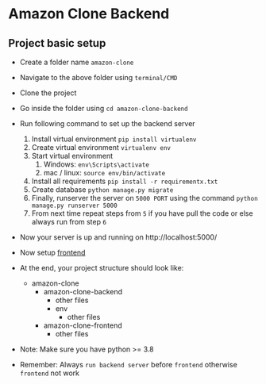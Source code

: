 # Amazon Clone Backend

## Project basic setup
- Create a folder name `amazon-clone`
- Navigate to the above folder using `terminal/CMD`
- Clone the project
- Go inside the folder using `cd amazon-clone-backend`
- Run following command to set up the backend server
    1) Install virtual environment `pip install virtualenv`
    2) Create virtual environment `virtualenv env`
    3) Start virtual environment
        1) Windows: `env\Scripts\activate`
        2) mac / linux: `source env/bin/activate`
    4) Install all requirements `pip install -r requirementx.txt`
    5) Create database `python manage.py migrate`
    6) Finally, runserver the server on `5000 PORT` using the command `python manage.py runserver 5000`
    7) From next time repeat steps from `5` if you have pull the code or else always run from step `6`
    
- Now your server is up and running on http://localhost:5000/
- Now setup [frontend](https://github.com/KaranRohra/amazon-clone-frontend/)
  
- At the end, your project structure should look like:
    - amazon-clone
        - amazon-clone-backend
          - other files
          - env
            - other files
        - amazon-clone-frontend
            - other files
    
- Note: Make sure you have python >= 3.8
- Remember: Always `run backend server` before `frontend` otherwise `frontend` not work